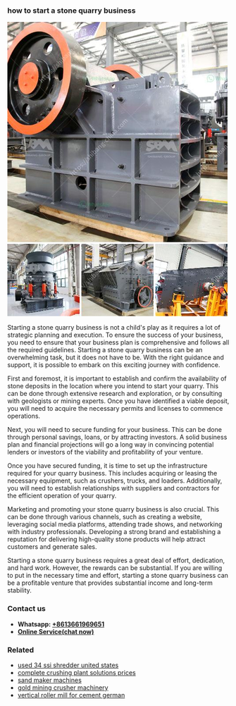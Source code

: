 <h3>how to start a stone quarry business</h3><img src='1704856637.jpg' alt=''><p>Starting a stone quarry business is not a child's play as it requires a lot of strategic planning and execution. To ensure the success of your business, you need to ensure that your business plan is comprehensive and follows all the required guidelines. Starting a stone quarry business can be an overwhelming task, but it does not have to be. With the right guidance and support, it is possible to embark on this exciting journey with confidence.</p><p>First and foremost, it is important to establish and confirm the availability of stone deposits in the location where you intend to start your quarry. This can be done through extensive research and exploration, or by consulting with geologists or mining experts. Once you have identified a viable deposit, you will need to acquire the necessary permits and licenses to commence operations.</p><p>Next, you will need to secure funding for your business. This can be done through personal savings, loans, or by attracting investors. A solid business plan and financial projections will go a long way in convincing potential lenders or investors of the viability and profitability of your venture.</p><p>Once you have secured funding, it is time to set up the infrastructure required for your quarry business. This includes acquiring or leasing the necessary equipment, such as crushers, trucks, and loaders. Additionally, you will need to establish relationships with suppliers and contractors for the efficient operation of your quarry.</p><p>Marketing and promoting your stone quarry business is also crucial. This can be done through various channels, such as creating a website, leveraging social media platforms, attending trade shows, and networking with industry professionals. Developing a strong brand and establishing a reputation for delivering high-quality stone products will help attract customers and generate sales.</p><p>Starting a stone quarry business requires a great deal of effort, dedication, and hard work. However, the rewards can be substantial. If you are willing to put in the necessary time and effort, starting a stone quarry business can be a profitable venture that provides substantial income and long-term stability.</p><h3>Contact us</h3><ul><li><strong>Whatsapp:&nbsp;<a href="https://wa.me/8613661969651">+8613661969651</a></strong></li><li><a href="https://swt.shibang-china.com/?git&amp;zhl&amp;how to start a stone quarry business"><strong>Online Service(chat now)</strong></a></li></ul><h3>Related</h3><ul><li><a href='used 34 ssi shredder united states.md'>used 34 ssi shredder united states</a></li><li><a href='complete crushing plant solutions prices.md'>complete crushing plant solutions prices</a></li><li><a href='sand maker machines.md'>sand maker machines</a></li><li><a href='gold mining crusher machinery.md'>gold mining crusher machinery</a></li><li><a href='vertical roller mill for cement german.md'>vertical roller mill for cement german</a></li></ul>